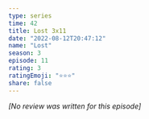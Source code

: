 ```yaml
---
type: series
time: 42
title: Lost 3x11
date: "2022-08-12T20:47:12"
name: "Lost"
season: 3
episode: 11
rating: 3
ratingEmoji: "⭐️⭐️⭐️"
share: false
---
```


_[No review was written for this episode]_
